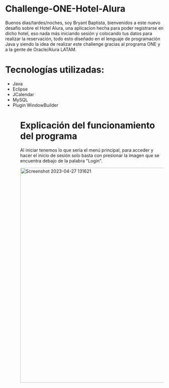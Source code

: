 # Challenge-ONE-Hotel-Alura
Buenos dias/tardes/noches, soy Bryant Baptista, bienvenidos a este nuevo desafio sobre el Hotel Alura, una aplicacion hecha para poder registrarse en dicho hotel, eso nada más iniciando sesión y colocando tus datos para realizar la reservación, todo esto diseñado en el lenguaje de programación Java y siendo la idea de realizar este challenge gracias al programa ONE y a la gente de Oracle/Alura LATAM.

# Tecnologías utilizadas:

<ul>
  <li>Java</li>
  <li>Eclipse</li>
  <li>JCalendar</li>
  <li>MySQL</li>
  <li>Plugin WindowBuilder</li>
<ul> 
  
# Explicación del funcionamiento del programa
Al iniciar tenemos lo que sería el menú principal, para acceder y hacer el inicio de sesión solo basta con presionar la imagen que se encuentra debajo de la palabra "Login".
  
<img width="683" alt="Screenshot 2023-04-27 131621" src="https://user-images.githubusercontent.com/119342788/234940298-737f2999-2c1f-4e6c-9d7b-b5c535ee936f.png">
